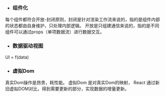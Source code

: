 - ### 组件化  
每个组件都符合开放-封闭原则，封闭是针对渲染工作流来说的，指的是组件内部的状态都由自身维护，只处理内部逻辑。 开放是只组建通信来说的，指的是不同组件可以通过props（单项数据流）进行数据交互。

- ### 数据驱动视图
UI = f(data)

- ### 虚拟Dom
真实Dom操作是昂贵，耗性能。 虚拟Dom 是对真实Dom的映射， React 通过新旧虚拟DOM对比，得到需要更新的部分，实现数据的增量更新。